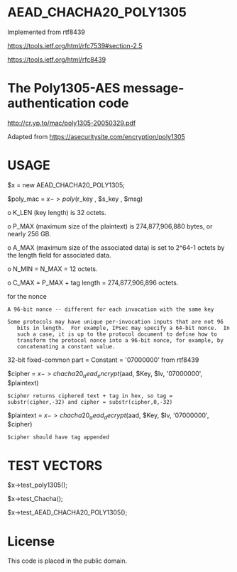 # AEAD_CHACHA20_POLY1305

Implemented from rtf8439

https://tools.ietf.org/html/rfc7539#section-2.5

https://tools.ietf.org/html/rfc8439

# The Poly1305-AES message-authentication code

http://cr.yp.to/mac/poly1305-20050329.pdf

Adapted from https://asecuritysite.com/encryption/poly1305

# USAGE 

$x = new AEAD_CHACHA20_POLY1305;

$poly_mac  = $x->poly($r_key , $s_key , $msg)

   o  K_LEN (key length) is 32 octets.

   o  P_MAX (maximum size of the plaintext) is 274,877,906,880 bytes, or
      nearly 256 GB.

   o  A_MAX (maximum size of the associated data) is set to 2^64-1
      octets by the length field for associated data.

   o  N_MIN = N_MAX = 12 octets.

   o  C_MAX = P_MAX + tag length = 274,877,906,896 octets.


for the nonce 

	A 96-bit nonce -- different for each invocation with the same key
	
	Some protocols may have unique per-invocation inputs that are not 96
	   bits in length.  For example, IPsec may specify a 64-bit nonce.  In
	   such a case, it is up to the protocol document to define how to
	   transform the protocol nonce into a 96-bit nonce, for example, by
	   concatenating a constant value.
 
32-bit fixed-common part = Constant = '07000000' from rtf8439


$cipher    = $x->chacha20_aead_encrypt($aad, $Key, $Iv, '07000000', $plaintext)

	$cipher returns ciphered text + tag in hex, so tag = substr(cipher,-32) and cipher = substr(cipher,0,-32)
 
$plaintext = $x->chacha20_aead_decrypt($aad, $Key, $Iv, '07000000', $cipher)

	$cipher should have tag appended
	

# TEST VECTORS

$x->test_poly1305();

$x->test_Chacha();

$x->test_AEAD_CHACHA20_POLY1305();
	
# License

This code is placed in the public domain.
